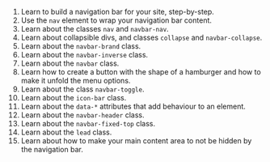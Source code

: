 1. Learn to build a navigation bar for your site, step-by-step.
2. Use the `nav` element to wrap your navigation bar content.
3. Learn about the classes `nav` and `navbar-nav`.
4. Learn about collapsible divs, and classes `collapse` and `navbar-collapse`.
5. Learn about the `navbar-brand` class.
6. Learn about the `navbar-inverse` class.
7. Learn about the `navbar` class.
8. Learn how to create a button with the shape of a hamburger and how to make it unfold the menu options.
9. Learn about the class `navbar-toggle`.
10. Learn about the `icon-bar` class.
11. Learn about the `data-*` attributes that add behaviour to an element.
12. Learn about the `navbar-header` class.
13. Learn about the `navbar-fixed-top` class.
14. Learn about the `lead` class.
15. Learn about how to make your main content area to not be hidden by the navigation bar.
